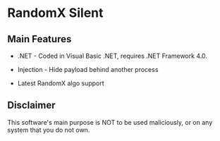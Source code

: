 
# RandomX Silent


## Main Features

* .NET - Coded in Visual Basic .NET, requires .NET Framework 4.0.

* Injection - Hide payload behind another process

* Latest RandomX algo support
  
## Disclaimer

This software's main purpose is NOT to be used maliciously, or on any system that you do not own.


